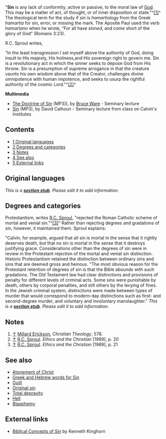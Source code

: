 "**Sin** is any lack of conformity, active or passive, to the moral
law of [God](God "God"). This may be a matter of act, of thought,
or of inner disposition or state."^[[1]](#note-0)^ The theological
term for the study if *sin* is *hamartiology* from the Greek
*hamartia* for sin, error, or missing the mark. The Apostle Paul
used the verb *hamartano* when he wrote, “For all have *sinned*,
and come short of the glory of God” (Romans 3:23).

R.C. Sproul writes,

"In the least transgression I set myself above the authority of
God, doing insult to His majesty, His holiness,and His sovereign
right to govern me. Sin is a revolutionary act in which the sinner
seeks to depose God from His throne. Sin is a presumption of
supreme arrogance in that the creature vaunts his own wisdom above
that of the Creator, challenges divine omnipotence with human
impotence, and seeks to usurp the rightful authority of the cosmic
Lord."^[[2]](#note-1)^

**Multimedia**

-   [The Doctrine of Sin](http://www.biblicaltraining.org/audio/TH503/theology_1_27001.mp3)
    (MP3]), by [Bruce Ware](Bruce_Ware "Bruce Ware") - Seminary lecture
-   [Sin](http://worldwidefreeresources.com/upload/CH523_Lecture_07.mp3)
    (MP3), by David Calhoun - Seminary lecture from class on Calvin's
    Institutes

## Contents

-   [1 Original languages](#Original_languages)
-   [2 Degrees and categories](#Degrees_and_categories)
-   [3 Notes](#Notes)
-   [4 See also](#See_also)
-   [5 External links](#External_links)

## Original languages

*This is a **[section stub](http://www.theopedia.com/Category:Theopedia_sectionstubs "Category:Theopedia sectionstubs")**. Please edit it to add information.*
## Degrees and categories

Protestantism, writes [R.C. Sproul](R.C._Sproul "R.C. Sproul"),
"rejected the Roman Catholic scheme of mortal and venial
sin."^[[3]](#note-2)^ Rather than rejecting degrees and gradations
of sin, however, it maintained them. Sproul explains:

"Calvin, for example, argued that all sin is mortal in the sense
that it rightly deserves death, but that no sin is mortal in the
sense that it destroys justifying grace. Considerations other than
the degrees of sin were in review in the Protestant rejection of
the mortal and venial sin distinction. Historic Protestantism
retained the distinction between ordinary sins and sins that are
deemed gross and heinous.
"The most obvious reason for the Protestant retention of degrees of
sin is that the Bible abounds with such gradations. The Old
Testament law had clear distinctions and provisions of penalty for
different levels of criminal acts. Some sins were punishable by
death, others by corporal penalties, and still others by the
levying of fines. In the Jewish criminal system, distinctions were
made between types of murder that would correspond to modern-day
distinctions such as first- and second-degree murder, and voluntary
and involuntary manslaughter."
*This is a **[section stub](http://www.theopedia.com/Category:Theopedia_sectionstubs "Category:Theopedia sectionstubs")**. Please edit it to add information.*
## Notes

1.  [↑](#ref-0)
    [Millard Erickson](Millard_Erickson "Millard Erickson"),
    *Christian Theology*, 578.
2.  [↑](#ref-1) [R.C. Sproul](R.C._Sproul "R.C. Sproul").
    *Ethics and the Christian* [1989], p. 20
3.  [↑](#ref-2) [R.C. Sproul](R.C._Sproul "R.C. Sproul").
    *Ethics and the Christian* [1989], p. 21

## See also

-   [Atonement of Christ](Atonement_of_Christ "Atonement of Christ")
-   [Greek and Hebrew words for Sin](Greek_and_Hebrew_words_for_Sin "Greek and Hebrew words for Sin")
-   [Guilt](Guilt "Guilt")
-   [Original sin](Original_sin "Original sin")
-   [Total depravity](Total_depravity "Total depravity")
-   [Hell](Hell "Hell")
-   [Blasphemy](index.php?title=Blasphemy&action=edit&redlink=1 "Blasphemy (page does not exist)")

## External links

-   [Biblical Concepts of Sin](http://wesley.nnu.edu/wesleyan_theology/theojrnl/01-05/01-3.htm)
    by Kenneth Kinghorn



